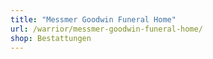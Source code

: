 ```yaml
---
title: "Messmer Goodwin Funeral Home"
url: /warrior/messmer-goodwin-funeral-home/
shop: Bestattungen
---
```


